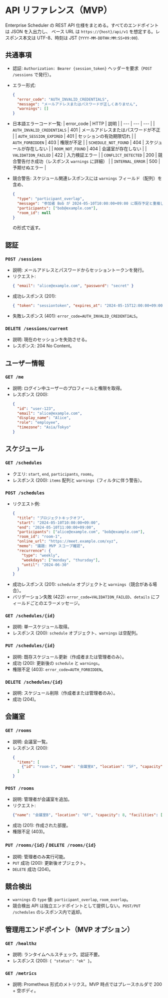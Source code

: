 # API リファレンス（MVP）

Enterprise Scheduler の REST API 仕様をまとめる。すべてのエンドポイントは JSON を入出力し、
ベース URL は `https://{host}/api/v1` を想定する。レスポンス本文は UTF-8、時刻は JST (`YYYY-MM-DDTHH:MM:SS+09:00`).

## 共通事項

- 認証: `Authorization: Bearer {session_token}` ヘッダーを要求（`POST /sessions` で発行）。
- エラー形式:
  ```json
  {
    "error_code": "AUTH_INVALID_CREDENTIALS",
    "message": "メールアドレスまたはパスワードが正しくありません",
    "warnings": []
  }
  ```
- 日本語エラーコード一覧:
  | error_code | HTTP | 説明 |
  | --- | --- | --- |
  | `AUTH_INVALID_CREDENTIALS` | 401 | メールアドレスまたはパスワードが不正 |
  | `AUTH_SESSION_EXPIRED` | 401 | セッションの有効期限切れ |
  | `AUTH_FORBIDDEN` | 403 | 権限が不足 |
  | `SCHEDULE_NOT_FOUND` | 404 | スケジュールが存在しない |
  | `ROOM_NOT_FOUND` | 404 | 会議室が存在しない |
  | `VALIDATION_FAILED` | 422 | 入力検証エラー |
  | `CONFLICT_DETECTED` | 200 | 競合警告付き成功（レスポンス `warnings` に詳細） |
  | `INTERNAL_ERROR` | 500 | 予期せぬエラー |

- 競合警告: スケジュール関連レスポンスには `warnings` フィールド（配列）を含め、
  ```json
  {
    "type": "participant_overlap",
    "message": "参加者 Bob が 2024-05-10T10:00:00+09:00 に既存予定と重複しています",
    "participants": ["bob@example.com"],
    "room_id": null
  }
  ```
  の形式で返す。

## 認証

### `POST /sessions`
- 説明: メールアドレスとパスワードからセッショントークンを発行。
- リクエスト:
  ```json
  { "email": "alice@example.com", "password": "secret" }
  ```
- 成功レスポンス (201):
  ```json
  { "token": "sessiontoken", "expires_at": "2024-05-15T12:00:00+09:00" }
  ```
- 失敗レスポンス (401): `error_code=AUTH_INVALID_CREDENTIALS`。

### `DELETE /sessions/current`
- 説明: 現在のセッションを失効させる。
- レスポンス: 204 No Content。

## ユーザー情報

### `GET /me`
- 説明: ログイン中ユーザーのプロフィールと権限を取得。
- レスポンス (200):
  ```json
  {
    "id": "user-123",
    "email": "alice@example.com",
    "display_name": "Alice",
    "role": "employee",
    "timezone": "Asia/Tokyo"
  }
  ```

## スケジュール

### `GET /schedules`
- クエリ: `start`, `end`, `participants`, `rooms`。
- レスポンス (200): `items` 配列と `warnings`（フィルタに伴う警告）。

### `POST /schedules`
- リクエスト例:
  ```json
  {
    "title": "プロジェクトキックオフ",
    "start": "2024-05-10T10:00:00+09:00",
    "end": "2024-05-10T11:00:00+09:00",
    "participants": ["alice@example.com", "bob@example.com"],
    "room_id": "room-1",
    "online_url": "https://meet.example.com/xyz",
    "memo": "議題: MVP スコープ確認",
    "recurrence": {
      "type": "weekly",
      "weekdays": ["monday", "thursday"],
      "until": "2024-06-30"
    }
  }
  ```
- 成功レスポンス (201): `schedule` オブジェクトと `warnings`（競合がある場合）。
- バリデーション失敗 (422): `error_code=VALIDATION_FAILED`、`details` にフィールドごとのエラーメッセージ。

### `GET /schedules/{id}`
- 説明: 単一スケジュール取得。
- レスポンス (200): `schedule` オブジェクト、`warnings` は空配列。

### `PUT /schedules/{id}`
- 説明: 既存スケジュール更新（作成者または管理者のみ）。
- 成功 (200): 更新後の `schedule` と `warnings`。
- 権限不足 (403): `error_code=AUTH_FORBIDDEN`。

### `DELETE /schedules/{id}`
- 説明: スケジュール削除（作成者または管理者のみ）。
- 成功 (204)。

## 会議室

### `GET /rooms`
- 説明: 会議室一覧。
- レスポンス (200):
  ```json
  {
    "items": [
      {"id": "room-1", "name": "会議室A", "location": "5F", "capacity": 10, "facilities": ["プロジェクター"]}
    ]
  }
  ```

### `POST /rooms`
- 説明: 管理者が会議室を追加。
- リクエスト:
  ```json
  {"name": "会議室B", "location": "6F", "capacity": 8, "facilities": ["ホワイトボード"]}
  ```
- 成功 (201): 作成された部屋。
- 権限不足 (403)。

### `PUT /rooms/{id}` / `DELETE /rooms/{id}`
- 説明: 管理者のみ実行可能。
- `PUT` 成功 (200): 更新後オブジェクト。
- `DELETE` 成功 (204)。

## 競合検出

- `warnings` の `type` 値: `participant_overlap`, `room_overlap`。
- 競合検出 API は独立エンドポイントとして提供しない。`POST/PUT /schedules` のレスポンス内で返却。

## 管理用エンドポイント（MVP オプション）

### `GET /healthz`
- 説明: ランタイムヘルスチェック。認証不要。
- レスポンス (200): `{ "status": "ok" }`。

### `GET /metrics`
- 説明: Prometheus 形式のメトリクス。MVP 時点ではプレースホルダで 200 + 空ボディ。

